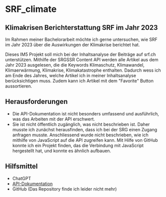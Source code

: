# SRF_climate

## Klimakrisen Berichterstattung SRF im Jahr 2023

Im Rahmen meiner Bachelorarbeit möchte ich gerne untersuchen, wie SRF im Jahr 2023 über die Auswirkungen der Klimakrise berichtet hat.

Dieses IM5 Projekt soll mich bei der Inhaltsanalyse der Beiträge auf srf.ch unterstützen. Mithilfe der SRGSSR Content API werden alle Artikel aus dem Jahr 2023 ausgelesen, die die Keywords Klimaschutz, Klimawandel, Klimaerwärmung, Klimakrise, Klimakatastrophe enthalten. Dadurch wess ich am Ende des Jahres, welche Artikel ich in meiner Inhaltsanalyse berücksichtigen muss. Zudem kann ich Artikel mit dem "Favorite" Button aussortieren.

## Herausforderungen

- Die API-Dokumentation ist nicht besonders umfassend und ausführlich, was das Arbeiten mit der API erschwert.
- Sie ist nicht öffentlich zugänglich, was nicht beschrieben ist. Daher musste ich zunächst herausfinden, dass ich bei der SRG einen Zugang anfragen musste. Anschliessend wurde nicht beschrieben, wie ich mithilfe von JavaScript auf die API zugreifen kann. Mit Hilfe von GitHub konnte ich ein Projekt finden, das die Verbindung mit JavaScript hergestellt hat, und konnte es ähnlich aufbauen.

## Hilfsmittel

- ChatGPT 
- [API-Dokumentation](https://developer.srgssr.ch/api-catalog/srgssr-content)
- GitHub (Das Repository finde ich leider nicht mehr)



<!-- # SRF_climate
Klimakrisen Berichterstattung SRF im Jahr 2023

Im Rahmen meiner Bachelorarbeit möchte ich gerne untersuchen, wie SRF im Jahr 2023 über die Auswirkungen der Klimakrise bereichtet hat. 

Fragestellung (noch nicht fix): Wie hat SRF im Jahr 2023 über die Auswirkungen der Klimakrise berichtet und welche Formate und Erzählformen waren dafür am besten geeignet.

Dieses IM5 Projekt soll mich bei der Inhaltsanalyse der Beiträge auf srf.ch unterstützen. Mit hilfe der SRGSSR Content API werden alle Artikel vom 2023 rausgelesen, die die Keywords Klimaschutz, Klimawandel, Klimaerwärmung, Klimakrise, Klimakatastrophe beinhalten. So weiss ich Ende Jahr welche Artikel ich berücksichtigen muss in meiner Inhaltsanalyse und kann aussortieren mit dem "Favorite" Button.

Challenges

- Die API Dokumentation ist nicht besonders gut und auführlich. Dies hat das Arbeiten mit der API erschwert.
 Sie ist nicht öffentlich, was nicht beschrieben ist. Daher musste ich zerst herausfinden, dass ich bei SRG nach einen Zugang anfragen musste. Danach wurde nicht beschrieben, wie ich mit JavaScript auf die API zugreifen kann. Mit hilfe von GitHub konnte ich ein Projekt finden, die mit JavaScript die Verbindung aufgebaut haben und konnte es ähnlich aufbauen.

Hilfsmittel

- ChatGPT natürlich
- API: https://developer.srgssr.ch/api-catalog/srgssr-content
- GitHUb (finde das Repository leider nicht mehr) -->

